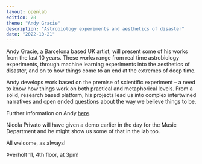 ```yaml
---
layout: openlab
edition: 28
theme: "Andy Gracie"
description: "Astrobiology experiments and aesthetics of disaster"
date: "2022-10-21"
---
```



Andy Gracie, a Barcelona based UK artist, will present some of his works from the last 10 years. These works range from real time astrobiology experiments, through machine learning experiments into the aesthetics of disaster, and on to how things come to an end at the extremes of deep time.

Andy develops work based on the premise of scientific experiment – a need to know how things work on both practical and metaphorical levels. From a solid, research based platform, his projects lead us into complex intertwined narratives and open ended questions about the way we believe things to be.

Further information on Andy <a href="https://www.hostprods.net">here</a>. 

Nicola Privato will have given a demo earlier in the day for the Music Department and he might show us some of that in the lab too.

All welcome, as always!

Þverholt 11, 4th floor, at 3pm!


